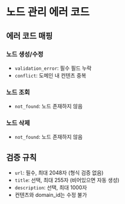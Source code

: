 # 노드 관리 에러 코드

## 에러 코드 매핑

### 노드 생성/수정
- `validation_error`: 필수 필드 누락
- `conflict`: 도메인 내 컨텐츠 중복

### 노드 조회
- `not_found`: 노드 존재하지 않음

### 노드 삭제
- `not_found`: 노드 존재하지 않음

## 검증 규칙
- `url`: 필수, 최대 2048자 (형식 검증 없음)
- `title`: 선택, 최대 255자 (비어있으면 자동 생성)
- `description`: 선택, 최대 1000자
- 컨텐츠와 domain_id는 수정 불가